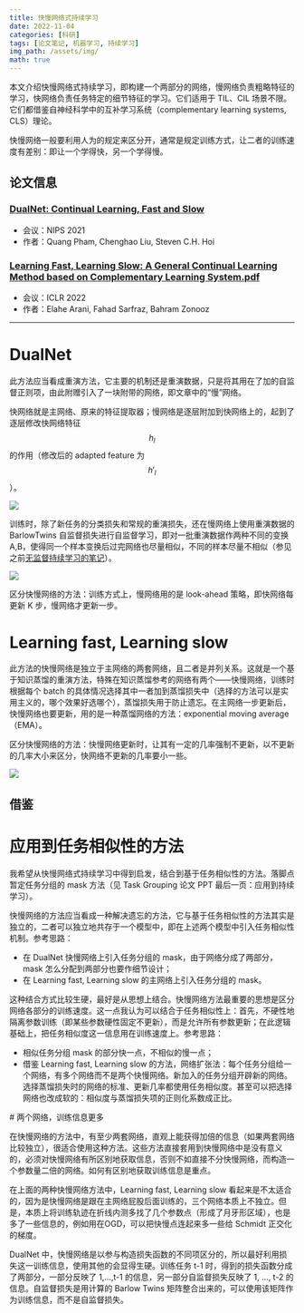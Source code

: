 ```yaml
---
title: 快慢网络式持续学习
date: 2022-11-04
categories: [科研]
tags: [论文笔记, 机器学习, 持续学习]
img_path: /assets/img/
math: true
---
```




本文介绍快慢网络式持续学习，即构建一个两部分的网络，慢网络负责粗略特征的学习，快网络负责任务特定的细节特征的学习。它们适用于 TIL、CIL 场景不限。它们都借鉴自神经科学中的互补学习系统（complementary learning systems, CLS）理论。

快慢网络一般要利用人为的规定来区分开，通常是规定训练方式，让二者的训练速度有差别：即让一个学得快，另一个学得慢。


## 论文信息

### [DualNet: Continual Learning, Fast and Slow](https://openreview.net/pdf?id=eQ7Kh-QeWnO)

- 会议：NIPS 2021
- 作者：Quang Pham, Chenghao Liu, Steven C.H. Hoi


### [Learning Fast, Learning Slow: A General Continual Learning Method based on Complementary Learning System.pdf](https://openreview.net/pdf?id=uxxFrDwrE7Y)

- 会议：ICLR 2022
- 作者：Elahe Arani, Fahad Sarfraz, Bahram Zonooz

--------------


# DualNet

此方法应当看成重演方法，它主要的机制还是重演数据，只是将其用在了加的自监督正则项，由此附赠引入了一块附带的网络，即文章中的“慢”网络。

快网络就是主网络、原来的特征提取器；慢网络是逐层附加到快网络上的，起到了逐层修改快网络特征 $$h_l$$ 的作用（修改后的 adapted feature 为 $$h'_l$$）。

![](DualNet_test.png)

训练时，除了新任务的分类损失和常规的重演损失，还在慢网络上使用重演数据的 BarlowTwins 自监督损失进行自监督学习，即对一批重演数据作两种不同的变换 A,B，使得同一个样本变换后过完网络也尽量相似，不同的样本尽量不相似（参见之前[无监督持续学习的笔记]()）。

![](DualNet_train.png)

区分快慢网络的方法：训练方式上，慢网络用的是 look-ahead 策略，即快网络每更新 K 步，慢网络才更新一步。


# Learning fast, Learning slow

此方法的快慢网络是独立于主网络的两套网络，且二者是并列关系。这就是一个基于知识蒸馏的重演方法，特殊在知识蒸馏参考的网络有两个——快慢网络，训练时根据每个 batch 的具体情况选择其中一者加到蒸馏损失中（选择的方法可以是实用主义的，哪个效果好选哪个），蒸馏损失用于防止遗忘。在主网络一步更新后，快慢网络也要更新，用的是一种蒸馏网络的方法：exponential moving average（EMA）。

区分快慢网络的方法：快慢网络更新时，让其有一定的几率强制不更新，以不更新的几率大小来区分，快网络不更新的几率要小一些。

![](learning-fast-learning-slow.png)

## 借鉴

# 应用到任务相似性的方法

我希望从快慢网络式持续学习中得到启发，结合到基于任务相似性的方法。落脚点暂定任务分组的 mask 方法（见 Task Grouping 论文 PPT 最后一页：应用到持续学习）。

快慢网络的方法应当看成一种解决遗忘的方法，它与基于任务相似性的方法其实是独立的，二者可以独立地共存于一个模型中，即在上述两个模型中引入任务相似性机制。参考思路：

- 在 DualNet 快慢网络上引入任务分组的 mask，由于网络分成了两部分，mask 怎么分配到两部分也要作细节设计；
- 在 Learning fast, Learning slow 的主网络上引入任务分组的 mask。


这种结合方式比较生硬，最好是从思想上结合。快慢网络方法最重要的思想是区分网络各部分的训练速度。这一点我认为可以结合于任务相似性上：首先，不硬性地隔离参数训练（即某些参数硬性固定不更新），而是允许所有参数更新；在此逻辑基础上，把任务相似度这一信息用在训练速度上。参考思路：

- 相似任务分组 mask 的部分快一点，不相似的慢一点；
- 借鉴 Learning fast, Learning slow 的方法，网络扩张法：每个任务分组给一个网络，有多个网络而不是两个快慢网络。新加入的任务分组开辟新的网络。选择蒸馏损失时的网络的标准、更新几率都使用任务相似度。甚至可以把选择网络也改成软的：相似度与蒸馏损失项的正则化系数成正比。


# 两个网络，训练信息更多

在快慢网络的方法中，有至少两套网络，直观上能获得加倍的信息（如果两套网络比较独立），很适合使用这种方法。这些方法直接套用到快慢网络中是没有意义的，必须对快慢网络有所区别地获取信息，否则不如直接不分快慢网络，而构造一个参数量二倍的网络。如何有区别地获取训练信息是重点。

在上面的两种快慢网络方法中，Learning fast, Learning slow 看起来是不太适合的，因为是快慢网络是跟在主网络屁股后面训练的，三个网络本质上不独立。但是，本质上将训练轨迹在折线内测多找了几个参数点（形成了月牙形区域），也是多了一些信息的，例如用在OGD，可以把快慢点连起来多一些给 Schmidt 正交化的梯度。
 
DualNet 中，快慢网络是以参与构造损失函数的不同项区分的，所以最好利用损失这一训练信息，使用其他的会显得生硬。训练任务 t-1 时，得到的损失函数分成了两部分，一部分反映了 1,...,t-1 的信息，另一部分自监督损失反映了 1, ..., t-2 的信息。自监督损失是用计算的 Barlow Twins 矩阵整合出来的，可以使用该矩阵作为训练信息，而不是自监督损失。